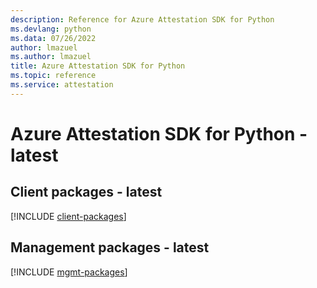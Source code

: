 ```yaml
---
description: Reference for Azure Attestation SDK for Python
ms.devlang: python
ms.data: 07/26/2022
author: lmazuel
ms.author: lmazuel
title: Azure Attestation SDK for Python
ms.topic: reference
ms.service: attestation
---
```

# Azure Attestation SDK for Python - latest

## Client packages - latest
[!INCLUDE [client-packages](attestation-client-index.md)]
## Management packages - latest
[!INCLUDE [mgmt-packages](attestation-mgmt-index.md)]